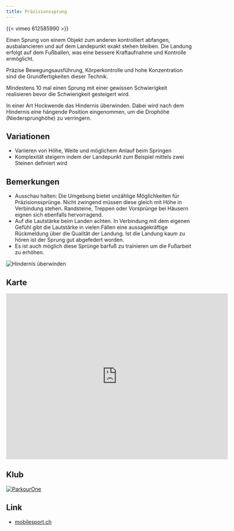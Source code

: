 ```yaml
---
title: Präzisionssprung
---
```



{{< vimeo 612585990 >}}

Einen Sprung von einem Objekt zum anderen kontrolliert abfangen, ausbalancieren und auf dem Landepunkt exakt stehen bleiben. Die Landung erfolgt auf dem Fußballen, was eine bessere Kraftaufnahme und Kontrolle ermöglicht.
 
Präzise Bewegungsausführung, Körperkontrolle und hohe Konzentration sind die Grundfertigkeiten dieser Technik.
 
Mindestens 10 mal einen Sprung mit einer gewissen Schwierigkeit realisieren bevor die Schwierigkeit gesteigert wird.

In einer Art Hockwende das Hindernis überwinden. Dabei wird nach dem Hindernis eine hängende Position eingenommen, um die Drophöhe (Niedersprunghöhe) zu verringern. 


## Variationen

- Variieren von Höhe, Weite und möglichem Anlauf beim Springen
- Komplexität steigern indem der Landepunkt zum Beispiel mittels zwei Steinen definiert wird

## Bemerkungen

- Ausschau halten: Die Umgebung bietet unzählige Möglichkeiten für Präzisionssprünge. Nicht zwingend müssen diese gleich mit Höhe in Verbindung stehen. Randsteine, Treppen oder Vorsprünge bei Häusern eignen sich ebenfalls hervorragend.
- Auf die Lautstärke beim Landen achten. In Verbindung mit dem eigenen Gefühl gibt die Lautstärke in vielen Fällen eine aussagekräftige Rückmeldung über die Qualität der Landung. Ist die Landung kaum zu hören ist der Sprung gut abgefedert worden.
- Es ist auch möglich diese Sprünge barfuß zu trainieren um die Fußarbeit zu erhöhen.

![Hindernis überwinden](/img/6.jpg)

## Karte

<iframe src="https://www.google.com/maps/embed?pb=!1m16!1m12!1m3!1d1011.2427366735956!2d7.2474320001688035!3d47.13482897164818!2m3!1f0!2f0!3f0!3m2!1i1024!2i768!4f13.1!2m1!1spalais%20des%20congr%C3%A8s%20bienne!5e1!3m2!1sfr!2sch!4v1632914335011!5m2!1sfr!2sch" width="600" height="450" style="border:0;" allowfullscreen="" loading="lazy"></iframe>

## Klub

<a href="https://schweiz.parkourone.com/" target="_blank"><img class="logo" src="/img/parkour.jpg" alt="ParkourOne"></a>

## Link

- [mobilesport.ch](https://www.mobilesport.ch/parkour/praezisionssprung/)
